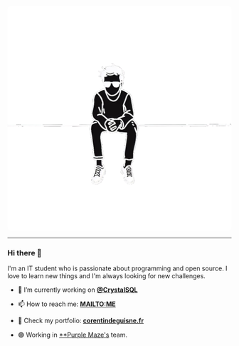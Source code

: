 <div align="center" style="border-radius: 8px; overflow: hidden; flex-direction: row; display: flex; align-items: center; justify-content: center; margin-bottom: 1rem;">
<img src="./sit.png"  width="100%" align="center" />
</div>


<hr style="clear: both;">

### Hi there 👋

I'm an IT student who is passionate about programming and open source. I love to learn new things and I'm always looking for new challenges.

- 🔭 I’m currently working on [**@CrystalSQL**](https://github.com/AgrafeModel/CrystalSQL)
- 📫 How to reach me: [**MAILTO:ME**](mailto:contact@corentindeguisne.fr)
- 📖 Check my portfolio: [**corentindeguisne.fr**](https://corentindeguisne.fr)

- 🟣 Working in [**Purple Maze's](https://github.com/purplemaze-net) team.

